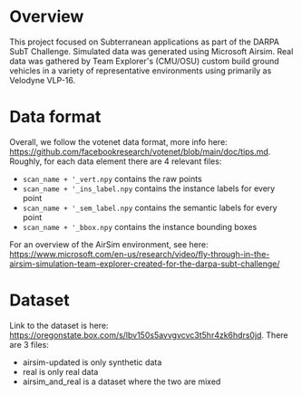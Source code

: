 # Overview
This project focused on Subterranean applications as part of the DARPA SubT Challenge. Simulated data was generated using Microsoft Airsim. Real data was gathered by Team Explorer's (CMU/OSU) custom build ground vehicles in a variety of representative environments using primarily as Velodyne VLP-16.  

# Data format
Overall, we follow the votenet data format, more info here: https://github.com/facebookresearch/votenet/blob/main/doc/tips.md. Roughly, for each data element there are 4 relevant files:
* `scan_name + '_vert.npy` contains the raw points
* `scan_name + '_ins_label.npy` contains the instance labels for every point
* `scan_name + '_sem_label.npy` contains the semantic labels for every point
* `scan_name + '_bbox.npy` contains the instance bounding boxes

For an overview of the AirSim environment, see here: https://www.microsoft.com/en-us/research/video/fly-through-in-the-airsim-simulation-team-explorer-created-for-the-darpa-subt-challenge/

# Dataset
Link to the dataset is here: https://oregonstate.box.com/s/lbv150s5avvgvcvc3t5hr4zk6hdrs0jd. There are 3 files:
* airsim-updated is only synthetic data
* real is only real data
* airsim_and_real is a dataset where the two are mixed











